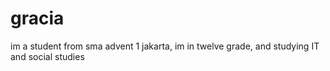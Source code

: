 # gracia
im a student from sma advent 1 jakarta, im in twelve grade, and studying IT and social studies
